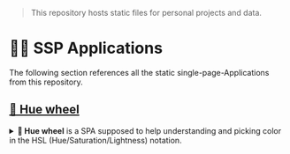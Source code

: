 > This repository hosts static files for personal projects and data.

# 📁👤 SSP Applications
The following section references all the static single-page-Applications from this repository.

## [🌈 Hue wheel](hue-wheel.htm)
<details>
    <summary>
        <b>🌈 Hue wheel</b> is a SPA supposed to help understanding and picking color in the HSL (Hue/Saturation/Lightness) notation.
    </summary>
    <iframe src="https://ayahd.github.io/hue-wheel.htm" width="500" height="500"/>
    <h3>🚧 Changelog</h3>
    <ul>
        <li>v0.1: Initialization.</li>
    </ul>
</details>
 
## [🍵 Teapot party](teapot-party.htm)
<details>
    <summary>
        <b>🍵 Teapot party</b> is a SPA (+Data) used in Genshin Impact to randomize team creation.
    </summary>
    <h3>🚧 Changelog</h3>
    <ul>
        <li>v0.1: Initialization.</li>
    </ul>
</details>

## [⏲ Vectorial clock](clock.htm)

<details>
    <summary>
        <b>⏲ Vectorial clock</b> is a embedable SPA used for better time-management. It is embedable in Notion, Obsidian, etc...
    </summary>
    <iframe src="https://ayahd.github.io/clock.htm" width="960" height="520"/>
    <h3>🚧 Changelog</h3>
    <ul>
        <li>v0.1: Initialization.</li>
    </ul>
</details>

---

# 📁📰 Static data

## ⛅ Forecast
<details>
    <summary>
        <b>Forecast</b> (`static/forecast/forecast.json` file) contains weather forecast data for API-like usage.
    </summary>
    <p>For 3 locations, data are pulled 4 times a day from forecast7 and pushed to `static/forcast/forecast.json` (using Make) to be used as a static and versioned data proxy.</p><br/>
    <h3>🚧 Changelog</h3>
    <b>Unversioned.</b>
</details>

---
